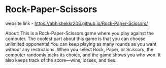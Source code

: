 # Rock-Paper-Scissors

website link - https://abhishekkr206.github.io/Rock-Paper-Scissors/

About: 
This is a Rock-Paper-Scissors game where you play against the computer. The coolest part about this game is that you can choose unlimited opponents! You can keep playing as many rounds as you want without any restrictions.
When you select Rock, Paper, or Scissors, the computer randomly picks its choice, and the game shows you who won. It also keeps track of the score—wins, losses, and ties.
